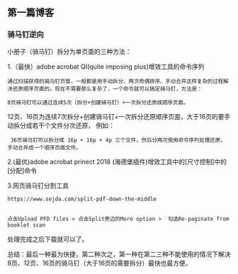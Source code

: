 ## 第一篇博客

### 骑马钉逆向

小册子（骑马钉）拆分为单页面的三种方法：

1.（最快）adobe acrobat QI(quite imposing plus)增效工具的命令序列

    通过扫描获得的骑马钉页面，一般都是用手动拆分、两次奇偶排序、手动合并这样复杂的过程解决还原顺序页面的。现在不需要那么复杂了，一个命令就可以搞定骑马钉，方法是：

    8页骑马钉可以通过连续5次（拆分+创建骑马钉）+一次拆分还原成顺序页面。
12页、16页为连续7次拆分+创建骑马钉+一次拆分还原顺序页面，大于16页的要手动拆分成若干个文件分次还原，
例如：

     36页骑马钉可以拆分成 16p + 16p + 4p 三个文件，然后分两次使用命令序列处理还原，手动合并成一个顺序页面文件。

2.(最优)adobe acrobat prinect 2018 (海德堡插件)增效工具中的[尺寸控制]中的[分配]命令


3.网页骑马钉分割工具

    https://www.sejda.com/split-pdf-down-the-middle


    点击Upload PFD files > 点击Split旁边的More option >  勾选Re-paginate from booklet scan 

处理完成之后下载就可以了。


总结：最后一种最为快捷，第二种次之，第一种在第二三种不能使用的情况下解决8页、12页、16页的骑马钉（大于16页的需要拆分）最快也最方便。
